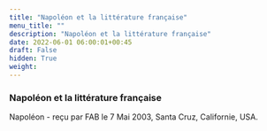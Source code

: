 ```yaml
---
title: "Napoléon et la littérature française"
menu_title: ""
description: "Napoléon et la littérature française"
date: 2022-06-01 06:00:01+00:45
draft: False
hidden: True
weight:
---
```

### Napoléon et la littérature française

Napoléon - reçu par FAB le 7 Mai 2003, Santa Cruz, Californie, USA.



